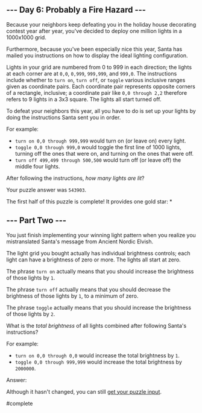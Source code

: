 \--- Day 6: Probably a Fire Hazard ---
----------

Because your neighbors keep defeating you in the holiday house decorating contest year after year, you've decided to deploy one million lights in a 1000x1000 grid.

Furthermore, because you've been especially nice this year, Santa has mailed you instructions on how to display the ideal lighting configuration.

Lights in your grid are numbered from 0 to 999 in each direction; the lights at each corner are at `0,0`, `0,999`, `999,999`, and `999,0`. The instructions include whether to `turn on`, `turn off`, or `toggle` various inclusive ranges given as coordinate pairs. Each coordinate pair represents opposite corners of a rectangle, inclusive; a coordinate pair like `0,0 through 2,2` therefore refers to 9 lights in a 3x3 square. The lights all start turned off.

To defeat your neighbors this year, all you have to do is set up your lights by doing the instructions Santa sent you in order.

For example:

* `turn on 0,0 through 999,999` would turn on (or leave on) every light.
* `toggle 0,0 through 999,0` would toggle the first line of 1000 lights, turning off the ones that were on, and turning on the ones that were off.
* `turn off 499,499 through 500,500` would turn off (or leave off) the middle four lights.

After following the instructions, *how many lights are lit*?

Your puzzle answer was `543903`.

The first half of this puzzle is complete! It provides one gold star: \*

\--- Part Two ---
----------

You just finish implementing your winning light pattern when you realize you mistranslated Santa's message from Ancient Nordic Elvish.

The light grid you bought actually has individual brightness controls; each light can have a brightness of zero or more. The lights all start at zero.

The phrase `turn on` actually means that you should increase the brightness of those lights by `1`.

The phrase `turn off` actually means that you should decrease the brightness of those lights by `1`, to a minimum of zero.

The phrase `toggle` actually means that you should increase the brightness of those lights by `2`.

What is the *total brightness* of all lights combined after following Santa's instructions?

For example:

* `turn on 0,0 through 0,0` would increase the total brightness by `1`.
* `toggle 0,0 through 999,999` would increase the total brightness by `2000000`.

Answer:

Although it hasn't changed, you can still [get your puzzle input](6/input).

#complete
